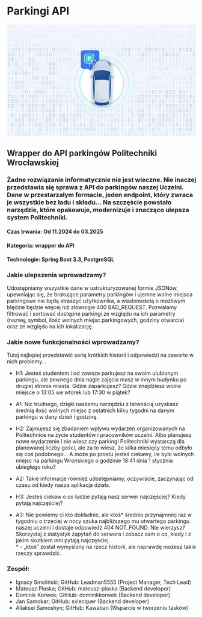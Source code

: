# Parkingi API
![img.png](icon.png)

## Wrapper do API parkingów Politechniki Wrocławskiej
### Żadne rozwiązanie informatycznie nie jest wieczne. Nie inaczej przedstawia się sprawa z API do parkingów naszej Uczelni. Dane w przestarzałym formacie, jeden endpoint, który zwraca je wszystkie bez ładu i składu… Na szczęście powstało narzędzie, które opakowuje, modernizuje i znacząco ulepsza system Politechniki.



#### Czas trwania: Od 11.2024 do 03.2025
#### Kategoria: wrapper do API
#### Technologie: Spring Boot 3.3, PostgreSQL

### Jakie ulepszenia wprowadzamy?
Udostępniamy wszystkie dane w ustrukturyzowanej formie JSONów, upewniając się, że brakujące parametry parkingów i ujemne wolne miejsca parkingowe nie będą straszyć użytkownika, a wiadomością o możliwym błędzie będzie więcej niż złowrogie 400 BAD_REQUEST.
Pozwalamy filtrować i sortować dostępne parkingi ze względu na ich parametry (nazwę, symbol, ilość wolnych miejsc parkingowych, godziny otwarcia) oraz ze względu na ich lokalizację.
### Jakie nowe funkcjonalności wprowadzamy?
Tutaj najlepiej przedstawić serię krótkich historii i odpowiedzi na zawarte w nich problemy…

- H1: Jesteś studentem i od zawsze parkujesz na swoim ulubionym parkingu, ale pewnego dnia nagle zajęcia masz w innym budynku po drugiej stronie miasta. Gdzie zaparkujesz? Gdzie znajdziesz wolne miejsce o 13:05 we wtorek lub 17:30 w piątek?
- A1: Nic trudnego, dzięki naszemu narzędziu z łatwością uzyskasz średnią ilość wolnych miejsc z ostatnich kilku tygodni na danym parkingu w dany dzień i godzinę.
  

- H2: Zajmujesz się zbadaniem wpływu wydarzeń organizowanych na Politechnice na życie studentów i pracowników uczelni. Albo planujesz nowe wydarzenie i nie wiesz czy parkingi Politechniki wystarczą dla planowanej liczby gości, ale za to wiesz, że kilka miesięcy temu odbyło się coś podobnego… A może po prostu jesteś ciekawy, ile było wolnych miejsc na parkingu Wrońskiego o godzinie 18:41 dnia 1 stycznia ubiegłego roku?
- A2: Takie informacje również udostępniamy, oczywiście, zaczynając od czasu od kiedy nasza aplikacja działa.
  

- H3: Jesteś ciekaw o co ludzie pytają nasz serwer najczęściej? Kiedy pytają najczęściej?
- A3: Nie powiemy ci kto dokładnie, ale ktoś\* średnio przynajmniej raz w tygodniu o trzeciej w nocy szuka najbliższego
  mu otwartego parkingu naszej uczelni i dostaje odpowiedź 404 NOT_FOUND. Nie wierzysz? Skorzystaj z statystyk zapytań
  do serwera i zobacz sam o co, kiedy i z jakim skutkiem inni pytają najczęściej.  
  \* - „ktoś” został wymyślony na rzecz historii, ale naprawdę możesz takie rzeczy sprawdzić.

### Zespół:
- Ignacy Smoliński; GitHub: Leadman5555 (Project Manager, Tech Lead)
- Mateusz Płaska; GitHub: mateusz-plaska (Backend developer)
-  Dominik Korwek; GitHub: dominikkorwek  (Backend developer)
- Jan Samokar; GitHub: sxlecquer (Backend developer)
- Aliaksei Samoshyn; GitHub: Kawaban (Wsparcie w tworzeniu tasków)
 

